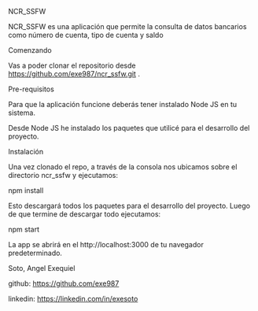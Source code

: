 NCR_SSFW

NCR_SSFW es una aplicación que permite la consulta de datos bancarios como número de cuenta, tipo de cuenta y saldo

Comenzando

Vas a poder clonar el repositorio desde https://github.com/exe987/ncr_ssfw.git .

Pre-requisitos

Para que la aplicación funcione deberás tener instalado Node JS en tu sistema.

Desde Node JS he instalado los paquetes que utilicé para el desarrollo del proyecto.

Instalación

Una vez clonado el repo, a través de la consola nos ubicamos sobre el directorio ncr_ssfw y ejecutamos:

npm install

Esto descargará todos los paquetes para el desarrollo del proyecto. Luego de que termine de descargar todo ejecutamos:

npm start

La app se abrirá en el http://localhost:3000 de tu navegador predeterminado.

Soto, Angel Exequiel

github: https://github.com/exe987

linkedin: https://linkedin.com/in/exesoto
